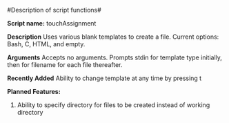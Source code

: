 #Description of script functions#

**Script name:**
touchAssignment

**Description**
Uses various blank templates to create a file. Current options: Bash, C, HTML, and empty.

**Arguments**
Accepts no arguments. Prompts stdin for template type initially, then for filename for each file thereafter.

**Recently Added**
Ability to change template at any time by pressing t

**Planned Features:**
1. Ability to specify directory for files to be created instead of working directory